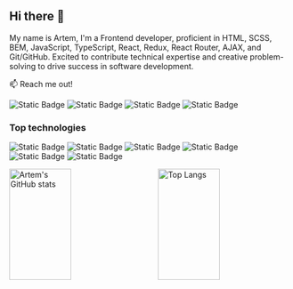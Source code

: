 ## Hi there 👋
My name is Artem,
I'm a Frontend developer, proficient in HTML, SCSS, BEM, JavaScript, TypeScript, React, Redux, React Router, AJAX, and Git/GitHub. Excited to contribute technical expertise and creative problem-solving to drive success in software development. 

📫 Reach me out!

![Static Badge](https://img.shields.io/badge/artem--vlasiuk-blue?style=for-the-badge&logo=linkedin&logoColor=white&logoSize=auto&link=https%3A%2F%2Fwww.linkedin.com%2Fin%2Fartem-vlasiuk%2F)
![Static Badge](https://img.shields.io/badge/@artemvlasiuk-lightblue?style=for-the-badge&logo=telegram&logoColor=white&logoSize=auto&link=https%3A%2F%2Ft.me%2Fartemvlasiuk)
![Static Badge](https://img.shields.io/badge/artemvlasiuk93@gmail.com-red?style=for-the-badge&logo=gmail&logoColor=white&logoSize=auto&link=artemvlasiuk93%40gmail.com)
![Static Badge](https://img.shields.io/badge/@artem__vlasiuk-pink?style=for-the-badge&logo=instagram&logoColor=white&logoSize=auto&link=https%3A%2F%2Fwww.instagram.com%2Fartem_vlasiuk)

### Top technologies

![Static Badge](https://img.shields.io/badge/React-blue?style=for-the-badge&logo=react&logoColor=white&logoSize=auto)
![Static Badge](https://img.shields.io/badge/Typescript-lightblue?style=for-the-badge&logo=typescript&logoColor=white&logoSize=auto)
![Static Badge](https://img.shields.io/badge/Redux-%23764abc?style=for-the-badge&logo=redux&logoColor=white&logoSize=auto)
![Static Badge](https://img.shields.io/badge/javascript-yellow?style=for-the-badge&logo=javascript&logoColor=white&logoSize=auto)
![Static Badge](https://img.shields.io/badge/HTML-%23f0a45c?style=for-the-badge&logo=html&logoColor=white&logoSize=auto)
![Static Badge](https://img.shields.io/badge/CSS-%2394dcac?style=for-the-badge&logo=css&logoColor=white&logoSize=auto)

<img align="left" height="200px" width="47%" alt="Artem's GitHub stats" src="https://github-readme-stats.vercel.app/api?username=artemvlasiuk&show_icons=true&theme=transparent" />
<img align="right" height="200px" width="47%" alt="Top Langs" src="https://github-readme-stats.vercel.app/api/top-langs/?username=artemvlasiuk&layout=compact" />
